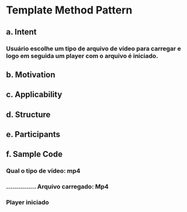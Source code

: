 # Template Method Pattern

## a. Intent
### Usuário escolhe um tipo de arquivo de vídeo para carregar e logo em seguida um player com o arquivo é iniciado.
## b. Motivation
### 
## c. Applicability
### 
## d. Structure
### 
## e. Participants
### 
## f. Sample Code 
### Qual o tipo de vídeo: mp4
### ............... Arquivo carregado: Mp4
### Player iniciado
